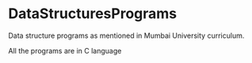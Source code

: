 # DataStructuresPrograms

Data structure programs as mentioned in Mumbai University curriculum.

All the programs are in C language

